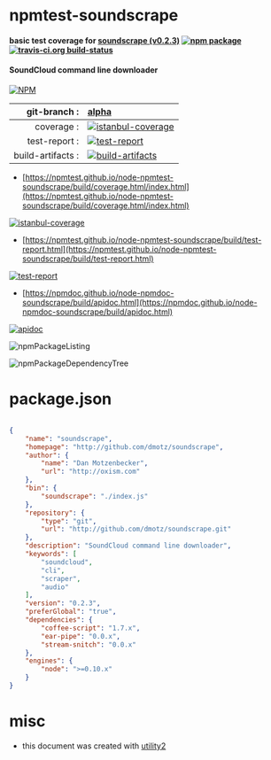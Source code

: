 # npmtest-soundscrape

#### basic test coverage for  [soundscrape (v0.2.3)](http://github.com/dmotz/soundscrape)  [![npm package](https://img.shields.io/npm/v/npmtest-soundscrape.svg?style=flat-square)](https://www.npmjs.org/package/npmtest-soundscrape) [![travis-ci.org build-status](https://api.travis-ci.org/npmtest/node-npmtest-soundscrape.svg)](https://travis-ci.org/npmtest/node-npmtest-soundscrape)

#### SoundCloud command line downloader

[![NPM](https://nodei.co/npm/soundscrape.png?downloads=true&downloadRank=true&stars=true)](https://www.npmjs.com/package/soundscrape)

| git-branch : | [alpha](https://github.com/npmtest/node-npmtest-soundscrape/tree/alpha)|
|--:|:--|
| coverage : | [![istanbul-coverage](https://npmtest.github.io/node-npmtest-soundscrape/build/coverage.badge.svg)](https://npmtest.github.io/node-npmtest-soundscrape/build/coverage.html/index.html)|
| test-report : | [![test-report](https://npmtest.github.io/node-npmtest-soundscrape/build/test-report.badge.svg)](https://npmtest.github.io/node-npmtest-soundscrape/build/test-report.html)|
| build-artifacts : | [![build-artifacts](https://npmtest.github.io/node-npmtest-soundscrape/glyphicons_144_folder_open.png)](https://github.com/npmtest/node-npmtest-soundscrape/tree/gh-pages/build)|

- [https://npmtest.github.io/node-npmtest-soundscrape/build/coverage.html/index.html](https://npmtest.github.io/node-npmtest-soundscrape/build/coverage.html/index.html)

[![istanbul-coverage](https://npmtest.github.io/node-npmtest-soundscrape/build/screenCapture.buildCi.browser.%252Ftmp%252Fbuild%252Fcoverage.lib.html.png)](https://npmtest.github.io/node-npmtest-soundscrape/build/coverage.html/index.html)

- [https://npmtest.github.io/node-npmtest-soundscrape/build/test-report.html](https://npmtest.github.io/node-npmtest-soundscrape/build/test-report.html)

[![test-report](https://npmtest.github.io/node-npmtest-soundscrape/build/screenCapture.buildCi.browser.%252Ftmp%252Fbuild%252Ftest-report.html.png)](https://npmtest.github.io/node-npmtest-soundscrape/build/test-report.html)

- [https://npmdoc.github.io/node-npmdoc-soundscrape/build/apidoc.html](https://npmdoc.github.io/node-npmdoc-soundscrape/build/apidoc.html)

[![apidoc](https://npmdoc.github.io/node-npmdoc-soundscrape/build/screenCapture.buildCi.browser.%252Ftmp%252Fbuild%252Fapidoc.html.png)](https://npmdoc.github.io/node-npmdoc-soundscrape/build/apidoc.html)

![npmPackageListing](https://npmtest.github.io/node-npmtest-soundscrape/build/screenCapture.npmPackageListing.svg)

![npmPackageDependencyTree](https://npmtest.github.io/node-npmtest-soundscrape/build/screenCapture.npmPackageDependencyTree.svg)



# package.json

```json

{
    "name": "soundscrape",
    "homepage": "http://github.com/dmotz/soundscrape",
    "author": {
        "name": "Dan Motzenbecker",
        "url": "http://oxism.com"
    },
    "bin": {
        "soundscrape": "./index.js"
    },
    "repository": {
        "type": "git",
        "url": "http://github.com/dmotz/soundscrape.git"
    },
    "description": "SoundCloud command line downloader",
    "keywords": [
        "soundcloud",
        "cli",
        "scraper",
        "audio"
    ],
    "version": "0.2.3",
    "preferGlobal": "true",
    "dependencies": {
        "coffee-script": "1.7.x",
        "ear-pipe": "0.0.x",
        "stream-snitch": "0.0.x"
    },
    "engines": {
        "node": ">=0.10.x"
    }
}
```



# misc
- this document was created with [utility2](https://github.com/kaizhu256/node-utility2)
